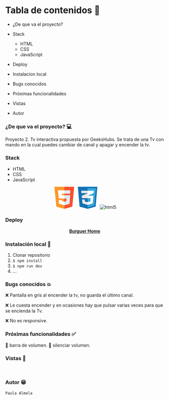 

# Tabla de contenidos :pencil:

- ¿De que va el proyecto?
- Stack
    - HTML
    - CSS
    - JavaScript

- Deploy
- Instalacion local
- Bugs conocidos
- Próximas funcionalidades
- Vistas
- Autor

### ¿De que va el proyecto? :computer:
 Proyecto 2. Tv interactiva propuesta por GeeksHubs. Se trata de una Tv con mando en la cual puedes cambiar de canal y apagar y encender la tv.

### Stack 
- HTML
- CSS
- JavaScript

<p align="center">
<img src="/img/html5.png" alt="html5" width="70" height = "70">
<img src="/img/css.png" alt="html5" width="70" height = "70">
<img src="/img/bootstrap.png" alt="html5" width="70" height = "70">

</p>

### Deploy
 <div align="center">
    <a href="https:"><strong>Burguer Home</strong></a>
</div>

### Instalación local :wrench:
1. Clonar repositorio
2. ` $ npm install `
3. ``` $ npm run dev ```
4. ...

### Bugs conocidos :collision:

:x: Pantalla en gris al encender la tv, no guarda el último canal.

:x: Le cuesta encender y en ocasiones hay que pulsar varias veces para que se encienda la Tv.

:x: No es responsive.


### Próximas funcionalidades :white_check_mark:
 :rocket: barra de volumen.
 :rocket: silenciar volumen.

### Vistas :eyes:
 <img src="">

### Autor :grin:

    Paula Almela
